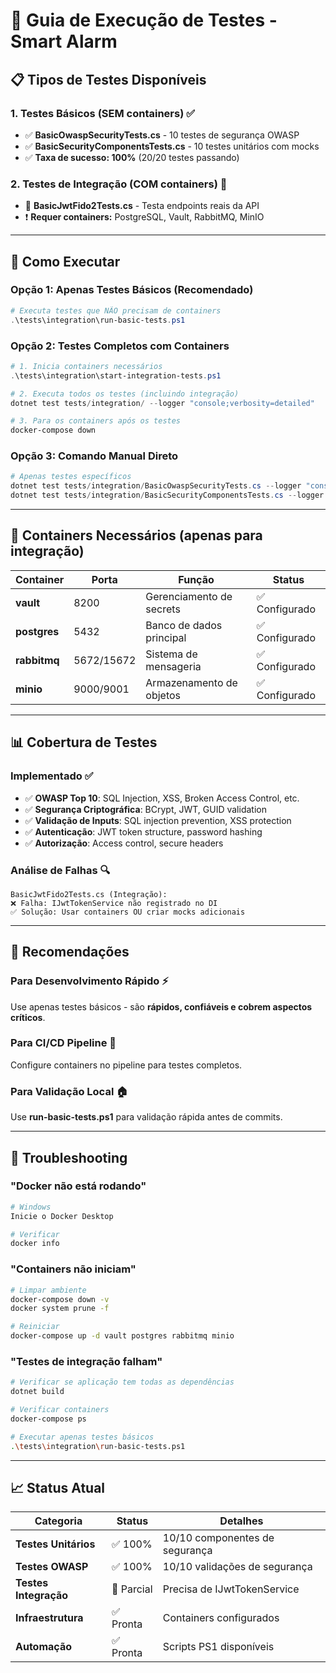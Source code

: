 # 🧪 Guia de Execução de Testes - Smart Alarm

## 📋 Tipos de Testes Disponíveis

### **1. Testes Básicos (SEM containers)** ✅
- ✅ **BasicOwaspSecurityTests.cs** - 10 testes de segurança OWASP  
- ✅ **BasicSecurityComponentsTests.cs** - 10 testes unitários com mocks
- ✅ **Taxa de sucesso: 100%** (20/20 testes passando)

### **2. Testes de Integração (COM containers)** 🐳
- 🔄 **BasicJwtFido2Tests.cs** - Testa endpoints reais da API
- ❗ **Requer containers:** PostgreSQL, Vault, RabbitMQ, MinIO

---

## 🚀 Como Executar

### **Opção 1: Apenas Testes Básicos (Recomendado)**
```powershell
# Executa testes que NÃO precisam de containers
.\tests\integration\run-basic-tests.ps1
```

### **Opção 2: Testes Completos com Containers**
```powershell
# 1. Inicia containers necessários
.\tests\integration\start-integration-tests.ps1

# 2. Executa todos os testes (incluindo integração)
dotnet test tests/integration/ --logger "console;verbosity=detailed"

# 3. Para os containers após os testes
docker-compose down
```

### **Opção 3: Comando Manual Direto**
```powershell
# Apenas testes específicos
dotnet test tests/integration/BasicOwaspSecurityTests.cs --logger "console;verbosity=detailed"
dotnet test tests/integration/BasicSecurityComponentsTests.cs --logger "console;verbosity=detailed"
```

---

## 🐳 Containers Necessários (apenas para integração)

| Container | Porta | Função | Status |
|-----------|-------|--------|---------|
| **vault** | 8200 | Gerenciamento de secrets | ✅ Configurado |
| **postgres** | 5432 | Banco de dados principal | ✅ Configurado |
| **rabbitmq** | 5672/15672 | Sistema de mensageria | ✅ Configurado |
| **minio** | 9000/9001 | Armazenamento de objetos | ✅ Configurado |

---

## 📊 Cobertura de Testes

### **Implementado ✅**
- ✅ **OWASP Top 10**: SQL Injection, XSS, Broken Access Control, etc.
- ✅ **Segurança Criptográfica**: BCrypt, JWT, GUID validation
- ✅ **Validação de Inputs**: SQL injection prevention, XSS protection
- ✅ **Autenticação**: JWT token structure, password hashing
- ✅ **Autorização**: Access control, secure headers

### **Análise de Falhas** 🔍
```
BasicJwtFido2Tests.cs (Integração):
❌ Falha: IJwtTokenService não registrado no DI
✅ Solução: Usar containers OU criar mocks adicionais
```

---

## 🎯 Recomendações

### **Para Desenvolvimento Rápido** ⚡
Use apenas testes básicos - são **rápidos, confiáveis e cobrem aspectos críticos**.

### **Para CI/CD Pipeline** 🔄  
Configure containers no pipeline para testes completos.

### **Para Validação Local** 🏠
Use **run-basic-tests.ps1** para validação rápida antes de commits.

---

## 🔧 Troubleshooting

### **"Docker não está rodando"**
```bash
# Windows
Inicie o Docker Desktop

# Verificar
docker info
```

### **"Containers não iniciam"**
```bash
# Limpar ambiente
docker-compose down -v
docker system prune -f

# Reiniciar
docker-compose up -d vault postgres rabbitmq minio
```

### **"Testes de integração falham"**
```bash
# Verificar se aplicação tem todas as dependências
dotnet build

# Verificar containers
docker-compose ps

# Executar apenas testes básicos
.\tests\integration\run-basic-tests.ps1
```

---

## 📈 Status Atual

| Categoria | Status | Detalhes |
|-----------|--------|----------|
| **Testes Unitários** | ✅ 100% | 10/10 componentes de segurança |
| **Testes OWASP** | ✅ 100% | 10/10 validações de segurança |
| **Testes Integração** | 🔄 Parcial | Precisa de IJwtTokenService |
| **Infraestrutura** | ✅ Pronta | Containers configurados |
| **Automação** | ✅ Pronta | Scripts PS1 disponíveis |
